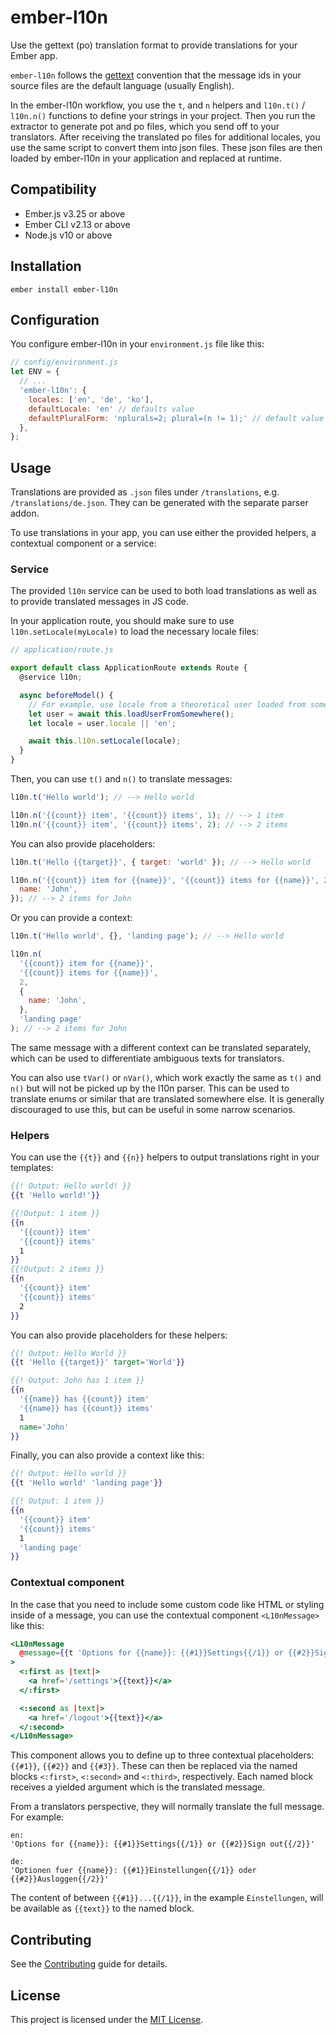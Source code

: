 # ember-l10n

Use the gettext (po) translation format to provide translations for your Ember app.

`ember-l10n` follows the [gettext](https://www.gnu.org/software/gettext/) convention that the message ids in your source files are the default language (usually English).

In the ember-l10n workflow, you use the `t`, and `n` helpers and `l10n.t()` / `l10n.n()` functions to define your strings in your project. Then you run the extractor to generate pot and po files, which you send off to your translators. After receiving the translated po files for additional locales, you use the same script to convert them into json files. These json files are then loaded by ember-l10n in your application and replaced at runtime.

## Compatibility

- Ember.js v3.25 or above
- Ember CLI v2.13 or above
- Node.js v10 or above

## Installation

```
ember install ember-l10n
```

## Configuration

You configure ember-l10n in your `environment.js` file like this:

```js
// config/environment.js
let ENV = {
  // ...
  'ember-l10n': {
    locales: ['en', 'de', 'ko'],
    defaultLocale: 'en' // defaults value
    defaultPluralForm: 'nplurals=2; plural=(n != 1);' // default value
  },
};
```

## Usage

Translations are provided as `.json` files under `/translations`, e.g. `/translations/de.json`.
They can be generated with the separate parser addon.

To use translations in your app, you can use either the provided helpers, a contextual component or a service:

### Service

The provided `l10n` service can be used to both load translations as well as to provide translated messages in JS code.

In your application route, you should make sure to use `l10n.setLocale(myLocale)` to load the necessary locale files:

```js
// application/route.js

export default class ApplicationRoute extends Route {
  @service l10n;

  async beforeModel() {
    // For example, use locale from a theoretical user loaded from somewhere
    let user = await this.loadUserFromSomewhere();
    let locale = user.locale || 'en';

    await this.l10n.setLocale(locale);
  }
}
```

Then, you can use `t()` and `n()` to translate messages:

```js
l10n.t('Hello world'); // --> Hello world

l10n.n('{{count}} item', '{{count}} items', 1); // --> 1 item
l10n.n('{{count}} item', '{{count}} items', 2); // --> 2 items
```

You can also provide placeholders:

```js
l10n.t('Hello {{target}}', { target: 'world' }); // --> Hello world

l10n.n('{{count}} item for {{name}}', '{{count}} items for {{name}}', 2, {
  name: 'John',
}); // --> 2 items for John
```

Or you can provide a context:

```js
l10n.t('Hello world', {}, 'landing page'); // --> Hello world

l10n.n(
  '{{count}} item for {{name}}',
  '{{count}} items for {{name}}',
  2,
  {
    name: 'John',
  },
  'landing page'
); // --> 2 items for John
```

The same message with a different context can be translated separately,
which can be used to differentiate ambiguous texts for translators.

You can also use `tVar()` or `nVar()`, which work exactly the same as `t()` and `n()` but will not be picked up by the l10n parser.
This can be used to translate enums or similar that are translated somewhere else.
It is generally discouraged to use this, but can be useful in some narrow scenarios.

### Helpers

You can use the `{{t}}` and `{{n}}` helpers to output translations right in your templates:

```hbs
{{! Output: Hello world! }}
{{t 'Hello world!'}}

{{!Output: 1 item }}
{{n
  '{{count}} item'
  '{{count}} items'
  1
}}
{{!Output: 2 items }}
{{n
  '{{count}} item'
  '{{count}} items'
  2
}}
```

You can also provide placeholders for these helpers:

```hbs
{{! Output: Hello World }}
{{t 'Hello {{target}}' target='World'}}

{{! Output: John has 1 item }}
{{n
  '{{name}} has {{count}} item'
  '{{name}} has {{count}} items'
  1
  name='John'
}}
```

Finally, you can also provide a context like this:

```hbs
{{! Output: Hello world }}
{{t 'Hello world' 'landing page'}}

{{! Output: 1 item }}
{{n
  '{{count}} item'
  '{{count}} items'
  1
  'landing page'
}}
```

### Contextual component

In the case that you need to include some custom code like HTML or styling inside of a message, you can use the contextual component `<L10nMessage>` like this:

```hbs
<L10nMessage
  @message={{t 'Options for {{name}}: {{#1}}Settings{{/1}} or {{#2}}Sign out{{/2}}' name='John'}}
>
  <:first as |text|>
    <a href='/settings'>{{text}}</a>
  </:first>

  <:second as |text|>
    <a href='/logout'>{{text}}</a>
  </:second>
</L10nMessage>
```

This component allows you to define up to three contextual placeholders: `{{#1}}`, `{{#2}}` and `{{#3}}`.
These can then be replaced via the named blocks `<:first>`, `<:second>` and `<:third>`, respectively.
Each named block receives a yielded argument which is the translated message.

From a translators perspective, they will normally translate the full message. For example:

```
en:
'Options for {{name}}: {{#1}}Settings{{/1}} or {{#2}}Sign out{{/2}}'

de:
'Optionen fuer {{name}}: {{#1}}Einstellungen{{/1}} oder {{#2}}Ausloggen{{/2}}'
```

The content of between `{{#1}}...{{/1}}`, in the example `Einstellungen`,
will be available as `{{text}}` to the named block.

## Contributing

See the [Contributing](CONTRIBUTING.md) guide for details.

## License

This project is licensed under the [MIT License](LICENSE.md).

```

```

